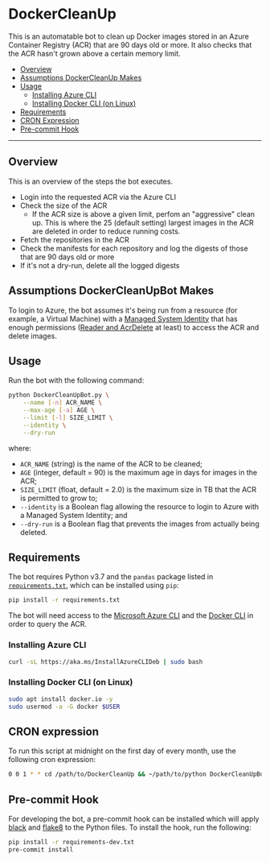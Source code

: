 # DockerCleanUp

This is an automatable bot to clean up Docker images stored in an Azure Container Registry (ACR) that are 90 days old or more.
It also checks that the ACR hasn't grown above a certain memory limit.

- [Overview](#overview)
- [Assumptions DockerCleanUp Makes](#assumptions-dockercleanupbot-makes)
- [Usage](#usage)
  - [Installing Azure CLI](#installing-azure-cli)
  - [Installing Docker CLI (on Linux)](#installing-docker-cli-on-linux)
- [Requirements](#requirements)
- [CRON Expression](#cron-expression)
- [Pre-commit Hook](#pre-commit-hook)

---

## Overview

This is an overview of the steps the bot executes.

- Login into the requested ACR via the Azure CLI
- Check the size of the ACR
  - If the ACR size is above a given limit, perfom an "aggressive" clean up.
    This is where the 25 (default setting) largest images in the ACR are deleted in order to reduce running costs.
- Fetch the repositories in the ACR
- Check the manifests for each repository and log the digests of those that are 90 days old or more
- If it's not a dry-run, delete all the logged digests

## Assumptions DockerCleanUpBot Makes

To login to Azure, the bot assumes it's being run from a resource (for example, a Virtual Machine) with a [Managed System Identity](https://docs.microsoft.com/en-gb/azure/active-directory/managed-identities-azure-resources/overview) that has enough permissions ([Reader and AcrDelete](https://docs.microsoft.com/en-us/azure/container-registry/container-registry-roles) at least) to access the ACR and delete images.

## Usage

Run the bot with the following command:

```bash
python DockerCleanUpBot.py \
    --name [-n] ACR_NAME \
    --max-age [-a] AGE \
    --limit [-l] SIZE_LIMIT \
    --identity \
    --dry-run
```

where:

- `ACR_NAME` (string) is the name of the ACR to be cleaned;
- `AGE` (integer, default = 90) is the maximum age in days for images in the ACR;
- `SIZE_LIMIT` (float, default = 2.0) is the maximum size in TB that the ACR is permitted to grow to;
- `--identity` is a Boolean flag allowing the resource to login to Azure with a Managed System Identity; and
- `--dry-run` is a Boolean flag that prevents the images from actually being deleted.

## Requirements

The bot requires Python v3.7 and the `pandas` package listed in [`requirements.txt`](./requirements.txt), which can be installed using `pip`:

```bash
pip install -r requirements.txt
```

The bot will need access to the [Microsoft Azure CLI](https://docs.microsoft.com/en-us/cli/azure/install-azure-cli?view=azure-cli-latest) and the [Docker CLI](https://docs-stage.docker.com/v17.12/install/) in order to query the ACR.

### Installing Azure CLI

```bash
curl -sL https://aka.ms/InstallAzureCLIDeb | sudo bash
```

### Installing Docker CLI (on Linux)

```bash
sudo apt install docker.io -y
sudo usermod -a -G docker $USER
```

## CRON expression

To run this script at midnight on the first day of every month, use the following cron expression:

```bash
0 0 1 * * cd /path/to/DockerCleanUp && ~/path/to/python DockerCleanUpBot.py [--flags]
```

## Pre-commit Hook

For developing the bot, a pre-commit hook can be installed which will apply [black](https://github.com/psf/black) and [flake8](http://flake8.pycqa.org/en/latest/) to the Python files.
To install the hook, run the following:

```bash
pip install -r requirements-dev.txt
pre-commit install
```
